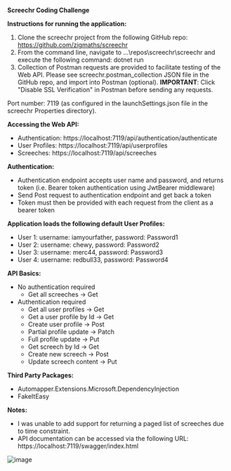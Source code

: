 **Screechr Coding Challenge**

**Instructions for running the application:**
1. Clone the screechr project from the following GitHub repo: https://github.com/zigmaths/screechr
2. From the command line, navigate to ...\repos\screechr\screechr and execute the following command: dotnet run
3. Collection of Postman requests are provided to facilitate testing of the Web API. Please see screechr.postman_collection JSON file in the GitHub repo, and import into Postman (optional).
**IMPORTANT**: Click "Disable SSL Verification" in Postman before sending any requests.

Port number: 7119 (as configured in the launchSettings.json file in the screechr Properties directory).

**Accessing the Web API:**
  - Authentication: https://localhost:7119/api/authentication/authenticate
  - User Profiles: https://localhost:7119/api/userprofiles
  - Screeches: https://localhost:7119/api/screeches

**Authentication:**
  - Authentication endpoint accepts user name and password, and returns token (i.e. Bearer token authentication using JwtBearer middleware)
  - Send Post request to authentication endpoint and get back a token
  - Token must then be provided with each request from the client as a bearer token

**Application loads the following default User Profiles:**
  - User 1: username: iamyourfather, password: Password1
  - User 2: username: chewy, password: Password2
  - User 3: username: merc44, password: Password3
  - User 4: username: redbull33, password: Password4

**API Basics:**
  - No authentication required
    - Get all screeches -> Get
  - Authentication required
    - Get all user profiles -> Get
    - Get a user profile by Id -> Get
    - Create user profile -> Post
    - Partial profile update -> Patch
    - Full profile update -> Put
    - Get screech by Id -> Get
    - Create new screech -> Post
    - Update screech content -> Put
    
**Third Party Packages:**
  - Automapper.Extensions.Microsoft.DependencyInjection
  - FakeItEasy

**Notes:**
  - I was unable to add support for returning a paged list of screeches due to time constraint.
  - API documentation can be accessed via the following URL: https://localhost:7119/swagger/index.html
  
  ![image](https://user-images.githubusercontent.com/106723612/172982562-afd0a313-a426-424a-9803-30853c915ffc.png)
